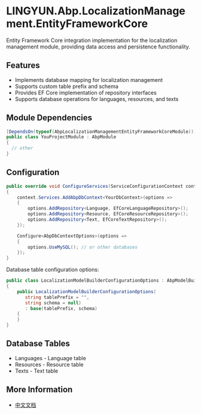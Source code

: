 # LINGYUN.Abp.LocalizationManagement.EntityFrameworkCore

Entity Framework Core integration implementation for the localization management module, providing data access and persistence functionality.

## Features

* Implements database mapping for localization management
* Supports custom table prefix and schema
* Provides EF Core implementation of repository interfaces
* Supports database operations for languages, resources, and texts

## Module Dependencies

```csharp
[DependsOn(typeof(AbpLocalizationManagementEntityFrameworkCoreModule))]
public class YouProjectModule : AbpModule
{
  // other
}
```

## Configuration

```csharp
public override void ConfigureServices(ServiceConfigurationContext context)
{
    context.Services.AddAbpDbContext<YourDbContext>(options =>
    {
        options.AddRepository<Language, EfCoreLanguageRepository>();
        options.AddRepository<Resource, EfCoreResourceRepository>();
        options.AddRepository<Text, EfCoreTextRepository>();
    });

    Configure<AbpDbContextOptions>(options =>
    {
        options.UseMySQL(); // or other databases
    });
}
```

Database table configuration options:
```csharp
public class LocalizationModelBuilderConfigurationOptions : AbpModelBuilderConfigurationOptions
{
    public LocalizationModelBuilderConfigurationOptions(
       string tablePrefix = "",
       string schema = null)
       : base(tablePrefix, schema)
    {
    }
}
```

## Database Tables

* Languages - Language table
* Resources - Resource table
* Texts - Text table

## More Information

* [中文文档](./README.md)
